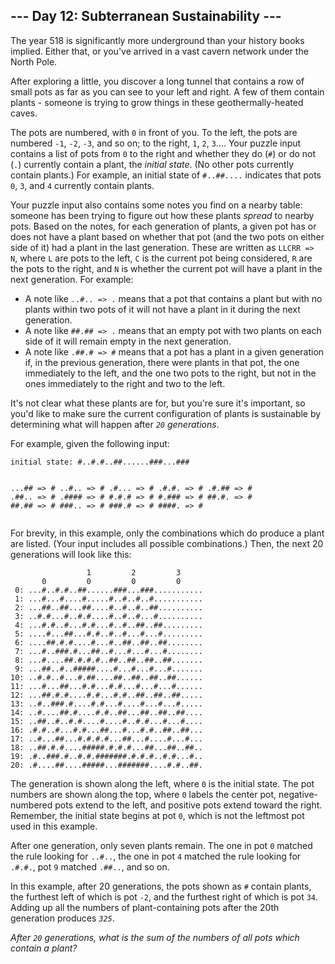 <h2>--- Day 12: Subterranean Sustainability ---</h2><p>The year 518 is significantly more underground than your history books implied.  Either that, or you&apos;ve arrived in a <span title="It&apos;s probably this one. Can never be too sure, though.">vast cavern network</span> under the North Pole.</p>
<p>After exploring a little, you discover a long tunnel that contains a row of small pots as far as you can see to your left and right.  A few of them contain plants - someone is trying to grow things in these geothermally-heated caves.</p>
<p>The pots are numbered, with <code>0</code> in front of you.  To the left, the pots are numbered <code>-1</code>, <code>-2</code>, <code>-3</code>, and so on; to the right, <code>1</code>, <code>2</code>, <code>3</code>.... Your puzzle input contains a list of pots from <code>0</code> to the right and whether they do (<code>#</code>) or do not (<code>.</code>) currently contain a plant, the <em>initial state</em>. (No other pots currently contain plants.) For example, an initial state of <code>#..##....</code> indicates that pots <code>0</code>, <code>3</code>, and <code>4</code> currently contain plants.</p>
<p>Your puzzle input also contains some notes you find on a nearby table: someone has been trying to figure out how these plants <em>spread</em> to nearby pots.  Based on the notes, for each generation of plants, a given pot has or does not have a plant based on whether that pot (and the two pots on either side of it) had a plant in the last generation. These are written as <code>LLCRR =&gt; N</code>, where <code>L</code> are pots to the left, <code>C</code> is the current pot being considered, <code>R</code> are the pots to the right, and <code>N</code> is whether the current pot will have a plant in the next generation. For example:</p>
<ul>
<li>A note like <code>..#.. =&gt; .</code> means that a pot that contains a plant but with no plants within two pots of it will not have a plant in it during the next generation.</li>
<li>A note like <code>##.## =&gt; .</code> means that an empty pot with two plants on each side of it will remain empty in the next generation.</li>
<li>A note like <code>.##.# =&gt; #</code> means that a pot has a plant in a given generation if, in the previous generation, there were plants in that pot, the one immediately to the left, and the one two pots to the right, but not in the ones immediately to the right and two to the left.</li>
</ul>
<p>It&apos;s not clear what these plants are for, but you&apos;re sure it&apos;s important, so you&apos;d like to make sure the current configuration of plants is sustainable by determining what will happen after <em><code>20</code> generations</em>.</p>
<p>For example, given the following input:</p>
<pre><code>initial state: #..#.#..##......###...###

...## =&gt; #
..#.. =&gt; #
.#... =&gt; #
.#.#. =&gt; #
.#.## =&gt; #
.##.. =&gt; #
.#### =&gt; #
#.#.# =&gt; #
#.### =&gt; #
##.#. =&gt; #
##.## =&gt; #
###.. =&gt; #
###.# =&gt; #
####. =&gt; #
</code></pre>
<p>For brevity, in this example, only the combinations which do produce a plant are listed. (Your input includes all possible combinations.) Then, the next 20 generations will look like this:</p>
<pre><code>                 1         2         3     
       0         0         0         0     
 0: ...#..#.#..##......###...###...........
 1: ...#...#....#.....#..#..#..#...........
 2: ...##..##...##....#..#..#..##..........
 3: ..#.#...#..#.#....#..#..#...#..........
 4: ...#.#..#...#.#...#..#..##..##.........
 5: ....#...##...#.#..#..#...#...#.........
 6: ....##.#.#....#...#..##..##..##........
 7: ...#..###.#...##..#...#...#...#........
 8: ...#....##.#.#.#..##..##..##..##.......
 9: ...##..#..#####....#...#...#...#.......
10: ..#.#..#...#.##....##..##..##..##......
11: ...#...##...#.#...#.#...#...#...#......
12: ...##.#.#....#.#...#.#..##..##..##.....
13: ..#..###.#....#.#...#....#...#...#.....
14: ..#....##.#....#.#..##...##..##..##....
15: ..##..#..#.#....#....#..#.#...#...#....
16: .#.#..#...#.#...##...#...#.#..##..##...
17: ..#...##...#.#.#.#...##...#....#...#...
18: ..##.#.#....#####.#.#.#...##...##..##..
19: .#..###.#..#.#.#######.#.#.#..#.#...#..
20: .#....##....#####...#######....#.#..##.
</code></pre>
<p>The generation is shown along the left, where <code>0</code> is the initial state.  The pot numbers are shown along the top, where <code>0</code> labels the center pot, negative-numbered pots extend to the left, and positive pots extend toward the right. Remember, the initial state begins at pot <code>0</code>, which is not the leftmost pot used in this example.</p>
<p>After one generation, only seven plants remain.  The one in pot <code>0</code> matched the rule looking for <code>..#..</code>, the one in pot <code>4</code> matched the rule looking for <code>.#.#.</code>, pot <code>9</code> matched <code>.##..</code>, and so on.</p>
<p>In this example, after 20 generations, the pots shown as <code>#</code> contain plants, the furthest left of which is pot <code>-2</code>, and the furthest right of which is pot <code>34</code>. Adding up all the numbers of plant-containing pots after the 20th generation produces <code><em>325</em></code>.</p>
<p><em>After <code>20</code> generations, what is the sum of the numbers of all pots which contain a plant?</em></p>
